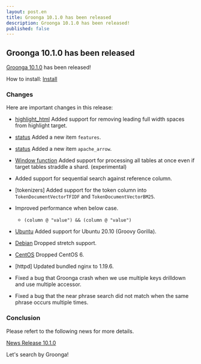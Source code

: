 ```yaml
---
layout: post.en
title: Groonga 10.1.0 has been released
description: Groonga 10.1.0 has been released!
published: false
---
```


## Groonga 10.1.0 has been released

[Groonga 10.1.0](/docs/news.html#release-10-1-0) has been released!

How to install: [Install](/docs/install.html)

### Changes

Here are important changes in this release:

  * [highlight_html](/docs/reference/functions/highlight_html.html) Added support for removing leading full width spaces from highlight target.

  * [status](/docs/reference/commands/status.html) Added a new item ``features``.

  * [status](/docs/reference/commands/status.html) Added a new item ``apache_arrow``.

  * [Window function](/docs/reference/window_function.html) Added support for processing all tables at once even if target tables straddle a shard. (experimental)

  * Added support for sequential search against reference column.

  * [tokenizers] Added support for the token column into ``TokenDocumentVectorTFIDF`` and ``TokenDocumentVectorBM25``.

  * Improved performance when below case.

    * ``(column @ "value") && (column @ "value")``

  * [Ubuntu](/docs/install/ubuntu.html) Added support for Ubuntu 20.10 (Groovy Gorilla).

  * [Debian](/docs/install/debian.html) Dropped stretch support.

  * [CentOS](/docs/install/centos.html) Dropped CentOS 6.

  * [httpd] Updated bundled nginx to 1.19.6.

  * Fixed a bug that Groonga crash when we use multiple keys drilldown and use multiple accessor.

  * Fixed a bug that the near phrase search did not match when the same phrase occurs multiple times.

### Conclusion

Please refert to the following news for more details.

[News Release 10.1.0](/docs/news.html#release-10-1-0)

Let's search by Groonga!
